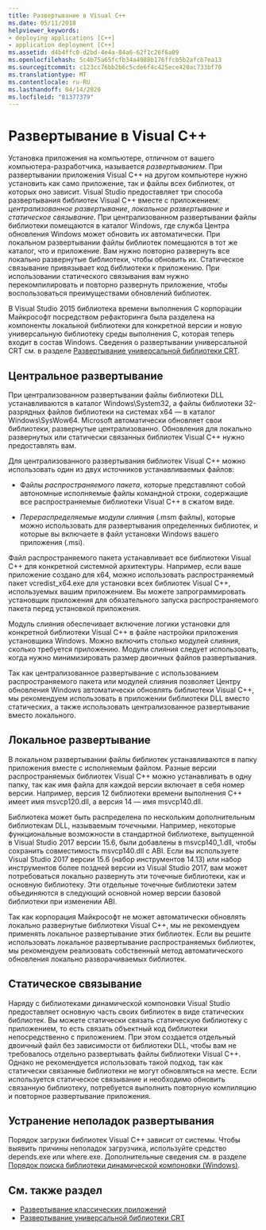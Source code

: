 ```yaml
---
title: Развертывание в Visual C++
ms.date: 05/11/2018
helpviewer_keywords:
- deploying applications [C++]
- application deployment [C++]
ms.assetid: d4b4ffc0-d2bd-4e4a-84a6-62f1c26f6a09
ms.openlocfilehash: 5c4b75a65fcfb34a4988b176ffcb5b2afcb7ea13
ms.sourcegitcommit: c123cc76bb2b6c5cde6f4c425ece420ac733bf70
ms.translationtype: MT
ms.contentlocale: ru-RU
ms.lasthandoff: 04/14/2020
ms.locfileid: "81377379"
---
```

# <a name="deployment-in-visual-c"></a>Развертывание в Visual C++

Установка приложения на компьютере, отличном от вашего компьютера-разработчика, называется *развертыванием*. При развертывании приложения Visual C++ на другом компьютере нужно установить как само приложение, так и файлы всех библиотек, от которых оно зависит. Visual Studio предоставляет три способа развертывания библиотек Visual C++ вместе с приложением: *централизованное развертывание*, *локальное развертывание* и *статическое связывание*. При централизованном развертывании файлы библиотеки помещаются в каталог Windows, где служба Центра обновления Windows может обновить их автоматически. При локальном развертывании файлы библиотек помещаются в тот же каталог, что и приложение. Вам нужно повторно развернуть все локально развернутые библиотеки, чтобы обновить их. Статическое связывание привязывает код библиотеки к приложению. При использовании статического связывания вам нужно перекомпилировать и повторно развернуть приложение, чтобы воспользоваться преимуществами обновлений библиотек.

В Visual Studio 2015 библиотека времени выполнения C корпорации Майкрософт посредством рефакторинга была разделена на компоненты локальной библиотеки для конкретной версии и новую универсальную библиотеку среды выполнения C, которая теперь входит в состав Windows. Сведения о развертывании универсальной CRT см. в разделе [Развертывание универсальной библиотеки CRT](universal-crt-deployment.md).

## <a name="central-deployment"></a>Центральное развертывание

При централизованном развертывании файлы библиотеки DLL устанавливаются в каталог Windows\System32, а файлы библиотеки 32-разрядных файлов библиотеки на системах x64 — в каталог Windows\SysWow64. Microsoft автоматически обновляет свои библиотеки, развернутые централизованно. Обновления для локально развернутых или статически связанных библиотек Visual C++ нужно предоставлять вам.

Для централизованного развертывания библиотек Visual C++ можно использовать один из двух источников устанавливаемых файлов:

- Файлы *распространяемого пакета*, которые представляют собой автономные исполняемые файлы командной строки, содержащие все распространяемые библиотеки Visual C++ в сжатом виде.

- *Перераспределяемые модули слияния* (.msm файлы), которые можно использовать для развертывания определенных библиотек, и которые вы включаете в файл установки Windows вашего приложения (.msi).

Файл распространяемого пакета устанавливает все библиотеки Visual C++ для конкретной системной архитектуры. Например, если ваше приложение создано для x64, можно использовать распространяемый пакет vcredist_x64.exe для установки всех библиотек Visual C++, используемых вашим приложением. Вы можете запрограммировать установщик приложения для обязательного запуска распространяемого пакета перед установкой приложения.

Модуль слияния обеспечивает включение логики установки для конкретной библиотеки Visual C++ в файле настройки приложения установщика Windows. Можно включить столько модулей слияния, сколько требуется приложению. Модули слияния следует использовать, когда нужно минимизировать размер двоичных файлов развертывания.

Так как централизованное развертывание с использованием распространяемого пакета или модулей слияния позволяет Центру обновления Windows автоматически обновлять библиотеки Visual C++, мы рекомендуем использовать в приложении библиотеки DLL вместо статических, а также использовать централизованное развертывание вместо локального.

## <a name="local-deployment"></a>Локальное развертывание

В локальном развертывании файлы библиотек устанавливаются в папку приложения вместе с исполняемым файлом. Разные версии распространяемых библиотек Visual C++ можно устанавливать в одну папку, так как имя файла для каждой версии включает в себя номер версии. Например, версия 12 библиотеки времени выполнения C++ имеет имя msvcp120.dll, а версия 14 — имя msvcp140.dll.

Библиотека может быть распределена по нескольким дополнительным библиотекам DLL, называемым *точечными*. Например, некоторые функциональные возможности в стандартной библиотеке, выпущенной в Visual Studio 2017 версии 15.6, были добавлены в msvcp140_1.dll, чтобы сохранить совместимость msvcp140.dll с ABI. Если вы используете Visual Studio 2017 версии 15.6 (набор инструментов 14.13) или набор инструментов более поздней версии из Visual Studio 2017, вам может потребоваться локально развернуть эти точечные библиотеки, как и основную библиотеку. Эти отдельные точечные библиотеки затем объединяются в следующий основной номер версии базовой библиотеки при изменении ABI.

Так как корпорация Майкрософт не может автоматически обновлять локально развернутые библиотеки Visual C++, мы не рекомендуем применять локальное развертывание этих библиотек. Если вы решите использовать локальное развертывание распространяемых библиотек, мы рекомендуем реализовать собственный метод автоматического обновления локально разворачиваемых библиотек.

## <a name="static-linking"></a>Статическое связывание

Наряду с библиотеками динамической компоновки Visual Studio предоставляет основную часть своих библиотек в виде статических библиотек. Вы можете статически связать статическую библиотеку с приложением, то есть связать объектный код библиотеки непосредственно с приложением. При этом создается отдельный двоичный файл без зависимости от библиотеки DLL, чтобы вам не требовалось отдельно развертывать файлы библиотеки Visual C++. Однако не рекомендуется использовать такой подход, так как статически связанные библиотеки не могут обновляться на месте. Если используется статическое связывание и необходимо обновить связанную библиотеку, потребуется выполнить повторную компиляцию и повторное развертывание приложения.

## <a name="troubleshooting-deployment-issues"></a>Устранение неполадок развертывания

Порядок загрузки библиотек Visual C++ зависит от системы. Чтобы выявить причины неполадок загрузчика, используйте средство depends.exe или where.exe. Дополнительные сведения см. в разделе [Порядок поиска библиотеки динамической компоновки (Windows)](/windows/win32/Dlls/dynamic-link-library-search-order).

## <a name="see-also"></a>См. также раздел

- [Развертывание классических приложений](deploying-native-desktop-applications-visual-cpp.md)
- [Развертывание универсальной библиотеки CRT](universal-crt-deployment.md)
